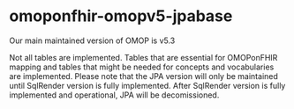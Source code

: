 # omoponfhir-omopv5-jpabase

Our main maintained version of OMOP is v5.3

Not all tables are implemented. Tables that are essential for OMOPonFHIR mapping and tables that might be needed for concepts and vocabularies are implemented. Please note that the JPA version will only be maintained until SqlRender version is fully implemented. After SqlRender version is fully implemented and operational, JPA will be decomissioned.
